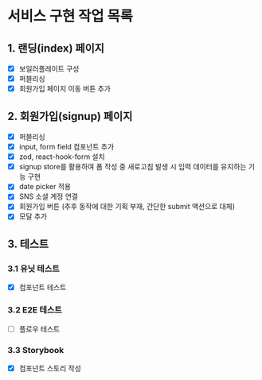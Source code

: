 # 서비스 구현 작업 목록

## 1. 랜딩(index) 페이지

- [x] 보일러플레이트 구성
- [x] 퍼블리싱
- [x] 회원가입 페이지 이동 버튼 추가

## 2. 회원가입(signup) 페이지

- [x] 퍼블리싱
- [x] input, form field 컴포넌트 추가
- [x] zod, react-hook-form 설치
- [x] signup store를 활용하여 폼 작성 중 새로고침 발생 시 입력 데이터를 유지하는 기능 구현
- [x] date picker 적용
- [x] SNS 소셜 계정 연결
- [x] 회원가입 버튼 (추후 동작에 대한 기획 부재, 간단한 submit 액션으로 대체)
- [x] 모달 추가

## 3. 테스트

### 3.1 유닛 테스트

- [x] 컴포넌트 테스트

### 3.2 E2E 테스트

- [ ] 플로우 테스트

### 3.3 Storybook

- [x] 컴포넌트 스토리 작성
